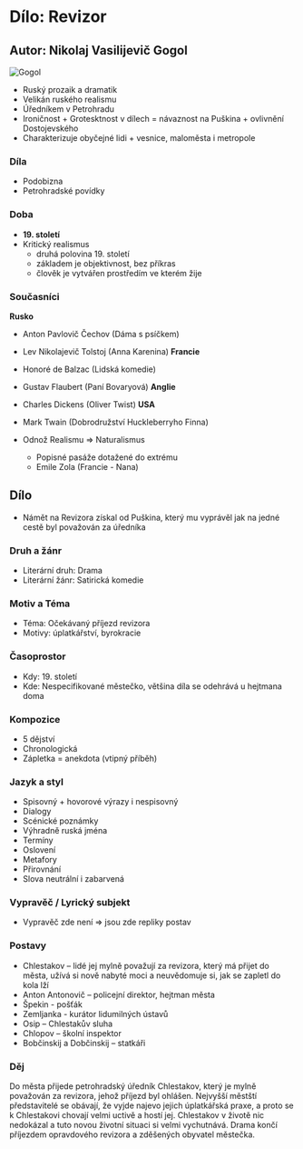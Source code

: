 # Dílo: Revizor
## Autor: Nikolaj Vasilijevič Gogol
![Gogol](https://github.com/marvalkrystof/Jecna-Maturita-2023/assets/84131825/e32b7f01-714e-4391-b3e7-15c6d3c75687)

- Ruský prozaik a dramatik
- Velikán ruského realismu
- Úředníkem v Petrohradu
- Ironičnost + Grotesktnost v dílech = návaznost na Puškina + ovlivnění Dostojevského
- Charakterizuje obyčejné lidi + vesnice, maloměsta i metropole

### Díla
- Podobizna 
- Petrohradské povídky

### Doba 
- **19. století**
- Kritický realismus
  - druhá polovina 19. století
  - základem je objektivnost, bez příkras
  - člověk je vytvářen prostředím ve kterém žije

### Současníci
**Rusko**
-  Anton Pavlovič Čechov (Dáma s psíčkem)
-  Lev Nikolajevič Tolstoj (Anna Karenina)
**Francie**
- Honoré de Balzac (Lidská komedie)
- Gustav Flaubert (Paní Bovaryová)
**Anglie**
- Charles Dickens (Oliver Twist)
**USA**
- Mark Twain (Dobrodružství Huckleberryho Finna)

- Odnož Realismu => Naturalismus
  - Popisné pasáže dotažené do extrému
  - Emile Zola (Francie - Nana) 

## Dílo
- Námět na Revizora získal od Puškina, který mu vyprávěl jak na jedné cestě byl považován za úředníka

### Druh a žánr
- Literární druh: Drama
- Literární žánr: Satirická komedie
### Motiv a Téma
- Téma: Očekávaný příjezd revizora
- Motivy: úplatkářství, byrokracie
### Časoprostor
- Kdy: 19. století
- Kde: Nespecifikované městečko, většina díla se odehrává u hejtmana doma
### Kompozice
- 5 dějství
- Chronologická
- Zápletka = anekdota (vtipný příběh)
### Jazyk a styl
- Spisovný + hovorové výrazy i nespisovný
- Dialogy
- Scénické poznámky
- Výhradně ruská jména
- Termíny
- Oslovení
- Metafory
- Přirovnání
- Slova neutrální i zabarvená
### Vypravěč / Lyrický subjekt
- Vypravěč zde není => jsou zde repliky postav

### Postavy
- Chlestakov – lidé jej mylně považují za revizora, který má přijet do města, užívá si nově nabyté moci a neuvědomuje si, jak se zapletl do kola lží
- Anton Antonovič – policejní direktor, hejtman města
- Špekin - pošťák
- Zemljanka - kurátor lidumilných ústavů
- Osip – Chlestakův sluha
- Chlopov – školní inspektor
- Bobčinskij a Dobčinskij – statkáři
### Děj
Do města přijede petrohradský úředník Chlestakov, který je mylně považován za revizora, jehož příjezd byl ohlášen. Nejvyšší městští představitelé se obávají, že vyjde najevo jejich úplatkářská praxe, a proto se k Chlestakovi chovají velmi uctivě a hostí jej. Chlestakov v životě nic nedokázal a tuto novou životní situaci si velmi vychutnává. Drama končí příjezdem opravdového revizora a zděšených obyvatel městečka.
